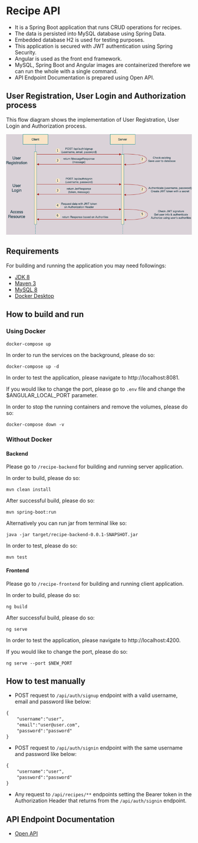 # Recipe API
* It is a Spring Boot application that runs CRUD operations for recipes.
* The data is persisted into MySQL database using Spring Data.
* Embedded database H2 is used for testing purposes.
* This application is secured with JWT authentication using Spring Security.
* Angular is used as the front end framework.
* MySQL, Spring Boot and Angular images are containerized therefore we can run the whole with a single command.
* API Endpoint Documentation is prepared using Open API.

## User Registration, User Login and Authorization process
This flow diagram shows the implementation of User Registration, User Login and Authorization process.

![security-flow](security-flow.png)

## Requirements

For building and running the application you may need followings:

- [JDK 8](https://www.oracle.com/java/technologies/downloads/#java8)
- [Maven 3](https://maven.apache.org/download.cgi)
- [MySQL 8](https://dev.mysql.com/downloads/mysql/)
- [Docker Desktop](https://www.docker.com/products/docker-desktop)

## How to build and run

### Using Docker

```shell
docker-compose up
```

In order to run the services on the background, please do so:

```shell
docker-compose up -d
```

In order to test the application, please navigate to http://localhost:8081.

If you would like to change the port, please go to `.env` file and change the $ANGULAR_LOCAL_PORT parameter.


In order to stop the running containers and remove the volumes, please do so:

```shell
docker-compose down -v
```

### Without Docker

#### Backend

Please go to `/recipe-backend` for building and running server application.

In order to build, please do so:

```shell
mvn clean install
```

After successful build, please do so:

```shell
mvn spring-boot:run
```

Alternatively you can run jar from terminal like so:

```shell
java -jar target/recipe-backend-0.0.1-SNAPSHOT.jar
```

In order to test, please do so:

```shell
mvn test
```

#### Frontend

Please go to `/recipe-frontend` for building and running client application.

In order to build, please do so:

```shell
ng build
```

After successful build, please do so:

```shell
ng serve
```

In order to test the application, please navigate to http://localhost:4200.

If you would like to change the port, please do so:

```shell
ng serve --port $NEW_PORT
```


## How to test manually

* POST request to `/api/auth/signup` endpoint with a valid username, email and password like below:

```shell
{
    "username":"user",
    "email":"user@user.com",
    "password":"password"
}
```

* POST request to `/api/auth/signin` endpoint with the same username and password like below:

```shell
{
    "username":"user",
    "password":"password"
}
```

* Any request to `/api/recipes/**` endpoints setting the Bearer token in the Authorization Header that returns from the `/api/auth/signin` endpoint.

## API Endpoint Documentation
- [Open API](http://localhost:8080/swagger-ui/index.html?configUrl=/v3/api-docs/swagger-config)